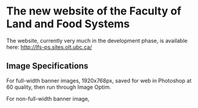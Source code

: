 The new website of the Faculty of Land and Food Systems
=========================
The website, currently very much in the development phase, is available here: http://lfs-ps.sites.olt.ubc.ca/

Image Specifications
----------------------------
For full-width banner images, 1920x768px, saved for web in Photoshop at 60 quality, then run through Image Optim. 

For non-full-width banner image, 